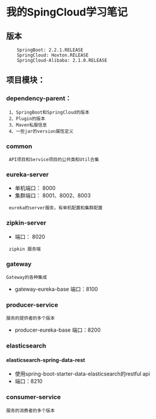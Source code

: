 # 我的SpingCloud学习笔记
## 版本
```
	SpringBoot:	2.2.1.RELEASE
	SpringCloud: Hoxton.RELEASE
	SpringCloud-Alibaba: 2.1.0.RELEASE
```

## 项目模块：
### dependency-parent：
```
 1、SpringBoot和SpringCloud的版本
 2、Plugin的版本
 3、Maven私服信息
 4、一些jar的version属性定义
```

### common
```
 API项目和Service项目的公共类和Util合集
```

### eureka-server
- 单机端口： 8000
- 集群端口： 8001、8002、8003
```
 eureka的server服务，有单机配置和集群配置
```

### zipkin-server
- 端口： 8020
```
 zipkin 服务端
```

### gateway
```
Gateway的各种集成
```
- gateway-eureka-base
端口：8100

### producer-service
```
服务的提供者的多个版本
```
- producer-eureka-base
端口：8200

### elasticsearch
#### elasticsearch-spring-data-rest
- 使用spring-boot-starter-data-elasticsearch的restful api
- 端口：8210

### consumer-service
```
服务的消费者的多个版本
```